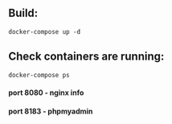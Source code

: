 ## Build:
```
docker-compose up -d
```
## Check containers are running:
```
docker-compose ps
```

#### port 8080 - nginx info
#### port 8183 - phpmyadmin
